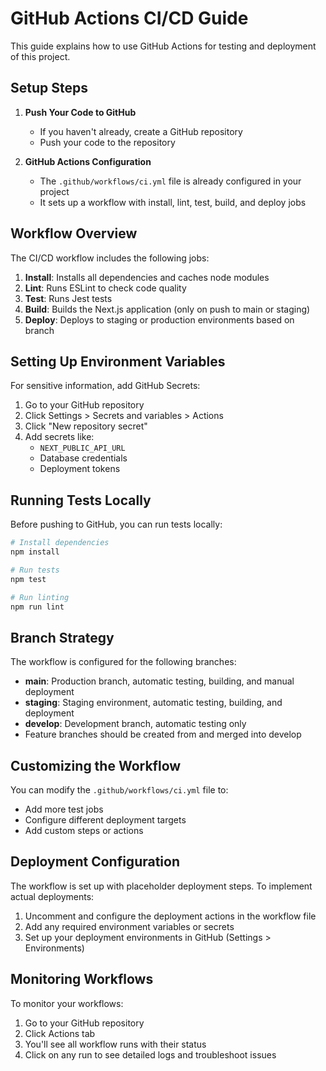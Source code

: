 # GitHub Actions CI/CD Guide

This guide explains how to use GitHub Actions for testing and deployment of this project.

## Setup Steps

1. **Push Your Code to GitHub**
   - If you haven't already, create a GitHub repository
   - Push your code to the repository

2. **GitHub Actions Configuration**
   - The `.github/workflows/ci.yml` file is already configured in your project
   - It sets up a workflow with install, lint, test, build, and deploy jobs

## Workflow Overview

The CI/CD workflow includes the following jobs:

1. **Install**: Installs all dependencies and caches node modules
2. **Lint**: Runs ESLint to check code quality
3. **Test**: Runs Jest tests
4. **Build**: Builds the Next.js application (only on push to main or staging)
5. **Deploy**: Deploys to staging or production environments based on branch

## Setting Up Environment Variables

For sensitive information, add GitHub Secrets:
1. Go to your GitHub repository
2. Click Settings > Secrets and variables > Actions
3. Click "New repository secret"
4. Add secrets like:
   - `NEXT_PUBLIC_API_URL`
   - Database credentials
   - Deployment tokens

## Running Tests Locally

Before pushing to GitHub, you can run tests locally:

```bash
# Install dependencies
npm install

# Run tests
npm test

# Run linting
npm run lint
```

## Branch Strategy

The workflow is configured for the following branches:
- **main**: Production branch, automatic testing, building, and manual deployment
- **staging**: Staging environment, automatic testing, building, and deployment
- **develop**: Development branch, automatic testing only
- Feature branches should be created from and merged into develop

## Customizing the Workflow

You can modify the `.github/workflows/ci.yml` file to:
- Add more test jobs
- Configure different deployment targets
- Add custom steps or actions

## Deployment Configuration

The workflow is set up with placeholder deployment steps. To implement actual deployments:
1. Uncomment and configure the deployment actions in the workflow file
2. Add any required environment variables or secrets
3. Set up your deployment environments in GitHub (Settings > Environments)

## Monitoring Workflows

To monitor your workflows:
1. Go to your GitHub repository
2. Click Actions tab
3. You'll see all workflow runs with their status
4. Click on any run to see detailed logs and troubleshoot issues 
